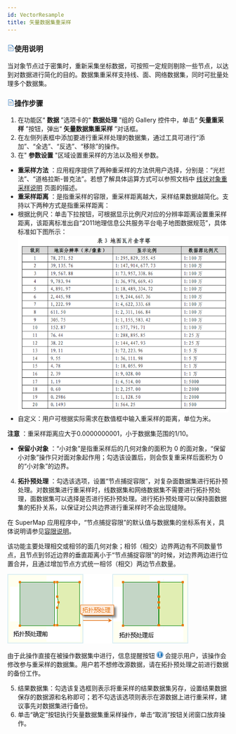 ```yaml
---
id: VectorResample
title: 矢量数据集重采样
---
```

### ![](../../img/read.gif)使用说明

当对象节点过于密集时，重新采集坐标数据，可按照一定规则剔除一些节点，以达到对数据进行简化的目的。数据集重采样支持线、面、网络数据集，同时可批量处理多个数据集。

### ![](../../img/read.gif)操作步骤

1. 在功能区“ **数据** ”选项卡的“ **数据处理** ”组的 Gallery 控件中，单击“ **矢量重采样** ”按钮，弹出“ **矢量数据集重采样** ”对话框。 
2. 在左侧列表框中添加要进行重采样处理的数据集，通过工具可进行“添加”、“全选”、“反选”、“移除”的操作。
3. 在" **参数设置** "区域设置重采样的方法以及相关参数。 
* **重采样方法** ：应用程序提供了两种重采样的方法供用户选择，分别是：“光栏法”、“道格拉斯-普克法”。若想了解具体运算方式可以参照文档中 [线状对象重采样说明](../Objects\\EditObjects\\ReSampleIntro.htm) 页面的描述。
* **重采样距离** ：是指重采样的容限，重采样距离越大，采样结果数据越简化。支持以下两种方式是指重采样距离： 
* 根据比例尺：单击下拉按钮，可根据显示比例尺对应的分辨率距离设置重采样距离，该距离标准出自“2011地理信息公共服务平台电子地图数据规范”，具体标准如下图所示：  ![](img/Specification.png)  
* 自定义：用户可根据实际需求在数值框中输入重采样的距离，单位为米。

**注意** ：重采样距离应大于0.0000000001，小于数据集范围的1/10。

* **保留小对象** ：“小对象”是指重采样后的几何对象的面积为 0 的面对象，“保留小对象”操作只对面对象起作用；勾选该设置后，则会恢复重采样后面积为 0 的“小对象”的边界。
4. **拓扑预处理** ：勾选该选项，设置“节点捕捉容限”，对复杂面数据集进行拓扑预处理。对数据集进行重采样时，线数据集和网络数据集不需要进行拓扑预处理，面数据集可以选择是否进行拓扑预处理。进行拓扑预处理可以保持面数据集的拓扑关系，以保证对公共边界进行重采样时不会出现缝隙。 

在 SuperMap 应用程序中，“节点捕捉容限”的默认值与数据集的坐标系有关，具体说明请参见[容限说明](../Tolerance.htm)。

该功能主要处理相交或相邻的面几何对象；相邻（相交）边界两边有不同数量节点，且节点到邻近边界的垂直距离小于“节点捕捉容限”的时候，对边界两边进行位置合并，且通过增加节点方式统一相邻（相交）两边节点数量。

![](img/nodesnap_ch.png)  

由于此操作直接在被操作数据集中进行，信息提醒按钮 ![](../Topology/img/TipButton.png)
会提示用户，该操作会修改参与重采样的数据集。用户若不想修改源数据，请在拓扑预处理之前进行数据的备份工作。

5. 结果数据集：勾选该复选框则表示将重采样的结果数据集另存，设置结果数据保存的数据源和名称即可；若不勾选该选项则表示在源数据上进行重采样，建议事先对数据集进行备份。
6. 单击“确定”按钮执行矢量数据集重采样操作，单击“取消”按钮关闭窗口放弃操作。

